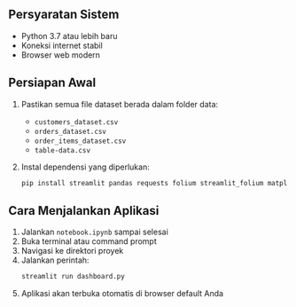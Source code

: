 ## Persyaratan Sistem
- Python 3.7 atau lebih baru
- Koneksi internet stabil
- Browser web modern

## Persiapan Awal
1. Pastikan semua file dataset berada dalam folder data:
   - `customers_dataset.csv`
   - `orders_dataset.csv`
   - `order_items_dataset.csv`
   - `table-data.csv`

2. Instal dependensi yang diperlukan:
   ```bash
   pip install streamlit pandas requests folium streamlit_folium matplotlib seaborn numpy
   ```

## Cara Menjalankan Aplikasi
1. Jalankan `notebook.ipynb` sampai selesai
2. Buka terminal atau command prompt
3. Navigasi ke direktori proyek
4. Jalankan perintah:
   ```bash
   streamlit run dashboard.py
   ```
5. Aplikasi akan terbuka otomatis di browser default Anda
